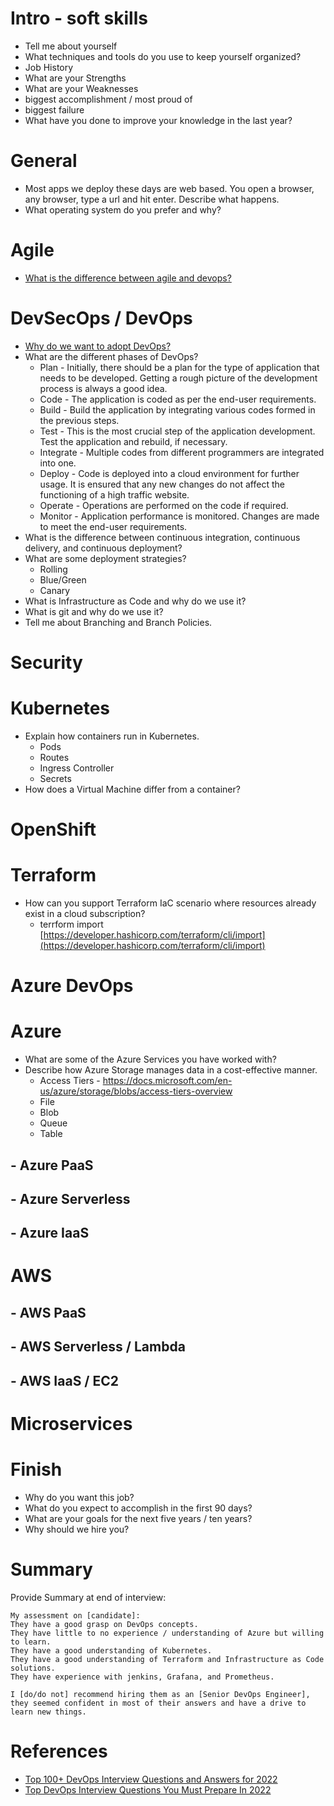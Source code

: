 # Intro - soft skills
- Tell me about yourself
- What techniques and tools do you use to keep yourself organized?
- Job History
- What are your Strengths
- What are your Weaknesses
- biggest accomplishment / most proud of
- biggest failure
- What have you done to improve your knowledge in the last year?

# General
- Most apps we deploy these days are web based. You open a browser, any browser, type a url and hit enter.  Describe what happens.
- What operating system do you prefer and why?

# Agile
- [What is the difference between agile and devops?](https://azure.microsoft.com/en-us/overview/devops-vs-agile/#:~:text=Understanding%20the%20difference&text=DevOps%20is%20a%20culture%2C%20fostering,common%20reality%20of%20changing%20needs.)

# DevSecOps / DevOps
- [Why do we want to adopt DevOps?](https://azure.microsoft.com/en-us/resources/cloud-computing-dictionary/what-is-devops/#:~:text=By%20adopting%20a%20DevOps%20culture,and%20achieve%20business%20goals%20faster.)
- What are the different phases of DevOps?
   - Plan - Initially, there should be a plan for the type of application that needs to be developed. Getting a rough picture of the development process is always a good idea.
   - Code - The application is coded as per the end-user requirements. 
   - Build - Build the application by integrating various codes formed in the previous steps.
   - Test - This is the most crucial step of the application development. Test the application and rebuild, if necessary.
   - Integrate - Multiple codes from different programmers are integrated into one.
   - Deploy - Code is deployed into a cloud environment for further usage. It is ensured that any new changes do not affect the functioning of a high traffic website.
   - Operate - Operations are performed on the code if required.
   - Monitor - Application performance is monitored. Changes are made to meet the end-user requirements.
- What is the difference between continuous integration, continuous delivery, and continuous deployment?
- What are some deployment strategies?
   - Rolling
   - Blue/Green
   - Canary
- What is Infrastructure as Code and why do we use it?
- What is git and why do we use it?
- Tell me about Branching and Branch Policies.

# Security

# Kubernetes
- Explain how containers run in Kubernetes.
   - Pods
   - Routes
   - Ingress Controller
   - Secrets
- How does a Virtual Machine differ from a container?

# OpenShift

# Terraform
- How can you support Terraform IaC scenario where resources already exist in a cloud subscription?
   - terrform import [https://developer.hashicorp.com/terraform/cli/import](https://developer.hashicorp.com/terraform/cli/import)

# Azure DevOps

# Azure 
- What are some of the Azure Services you have worked with?
- Describe how Azure Storage manages data in a cost-effective manner. 
    - Access Tiers - https://docs.microsoft.com/en-us/azure/storage/blobs/access-tiers-overview
    - File
    - Blob
    - Queue
    - Table

## - Azure PaaS

## - Azure Serverless

## - Azure IaaS

# AWS

## - AWS PaaS

## - AWS Serverless / Lambda

## - AWS IaaS / EC2

# Microservices

# Finish
- Why do you want this job?
- What do you expect to accomplish in the first 90 days?
- What are your goals for the next five years / ten years?
- Why should we hire you?

# Summary
Provide Summary at end of interview:

```
My assessment on [candidate]:
They have a good grasp on DevOps concepts.
They have little to no experience / understanding of Azure but willing to learn.  
They have a good understanding of Kubernetes.
They have a good understanding of Terraform and Infrastructure as Code solutions.
They have experience with jenkins, Grafana, and Prometheus.

I [do/do not] recommend hiring them as an [Senior DevOps Engineer], they seemed confident in most of their answers and have a drive to learn new things.
```


# References
- [Top 100+ DevOps Interview Questions and Answers for 2022](https://www.simplilearn.com/tutorials/devops-tutorial/devops-interview-questions)
- [Top DevOps Interview Questions You Must Prepare In 2022](https://www.edureka.co/blog/interview-questions/top-devops-interview-questions-2016/)
